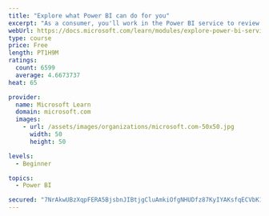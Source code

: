 ```yaml
---
title: "Explore what Power BI can do for you"
excerpt: "As a consumer, you'll work in the Power BI service to review and interact with content that has been shared with you. This module provides the foundational information that you need to work effectively in the Power BI service."
webUrl: https://docs.microsoft.com/learn/modules/explore-power-bi-service/
type: course
price: Free
length: PT1H9M
ratings:
  count: 6599
  average: 4.6673737
heat: 65

provider:
  name: Microsoft Learn
  domain: microsoft.com
  images:
    - url: /assets/images/organizations/microsoft.com-50x50.jpg
      width: 50
      height: 50

levels:
  - Beginner

topics:
  - Power BI

secured: "7NrAkwUBzXqpFERA5BjsbnJIBtjgCluAmkiOfgNHUDfz87KyIYAKsfqECVbK1uYqLLfetYtvM5SakkihR5qDUgvmESb23qEQS96DHCn0S809CWH8DyPYQVawbdIz0R1tXySl8L92ixpA3rOR59TCNw4yKqLJAc8mSsNcwiFFBbQ6SeLd0wb5cOM68xt5K6zr7urWjw/41q/aQnUMdheoZzPGhvmlSkUpG8kVwUNpwewhoUm+elMiEycKkcl6w2cOg3WjP1kDctlxli3ZXMazwJtxX0d+iEWGPhbSbMQJN2zNKH/rVU2FfRdXfqwQaA2yPNWXpvrLfDQZXdSaBHlkFcCP4CtV8byO7+FFW2UNIjPWd1fOQ5UiSdvxYLkWBdrOKaT3AE/lILuoTutoO9MLKrZ3IfG1jLOrst8Ql6Z7rYA=;/ey41+dVW8EoULmepBYIpw=="
---
```


